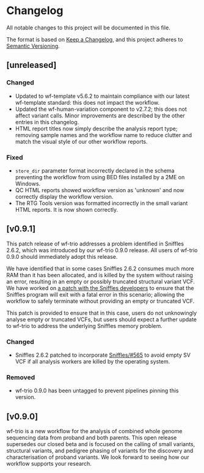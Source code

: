 # Changelog
All notable changes to this project will be documented in this file.

The format is based on [Keep a Changelog](https://keepachangelog.com/en/1.1.0/),
and this project adheres to [Semantic Versioning](https://semver.org/spec/v2.0.0.html).

## [unreleased]
### Changed
- Updated to wf-template v5.6.2 to maintain compliance with our latest wf-template standard: this does not impact the workflow.
- Updated the wf-human-variation component to v2.7.2; this does not affect variant calls. Minor improvements are described by the other entries in this changelog.
- HTML report titles now simply describe the analysis report type; removing sample names and the workflow name to reduce clutter and match the visual style of our other workflow reports.
### Fixed
- `store_dir` parameter format incorrectly declared in the schema preventing the workflow from using BED files installed by a 2ME on Windows.
- QC HTML reports showed workflow version as 'unknown' and now correctly display the workflow version.
- The RTG Tools version was formatted incorrectly in the small variant HTML reports. It is now shown correctly.

## [v0.9.1]
This patch release of wf-trio addresses a problem identified in Sniffles 2.6.2, which was introduced by our wf-trio 0.9.0 release. All users of wf-trio 0.9.0 should immediately adopt this release.

We have identified that in some cases Sniffles 2.6.2 consumes much more RAM than it has been allocated, and is killed by the system without raising an error, resulting in an empty or possibly truncated structural variant VCF. We have worked on [a patch with the Sniffles developers](https://github.com/fritzsedlazeck/Sniffles/pull/565) to ensure that the Sniffles program will exit with a fatal error in this scenario; allowing the workflow to safely terminate without providing an empty or truncated VCF.

This patch is provided to ensure that in this case, users do not unknowingly analyse empty or truncated VCFs, but users should expect a further update to wf-trio to address the underlying Sniffles memory problem.

### Changed
- Sniffles 2.6.2 patched to incorporate [Sniffles/#565](https://github.com/fritzsedlazeck/Sniffles/pull/565) to avoid empty SV VCF if all analysis workers are killed by the operating system.
### Removed
- wf-trio 0.9.0 has been untagged to prevent pipelines pinning this version.

## [v0.9.0]
wf-trio is a new workflow for the analysis of combined whole genome sequencing data from proband and both parents.
This open release supersedes our closed beta and is focused on the calling of small variants, structural variants, and pedigree phasing of variants for the discovery and characterisation of proband variants.
We look forward to seeing how our workflow supports your research.